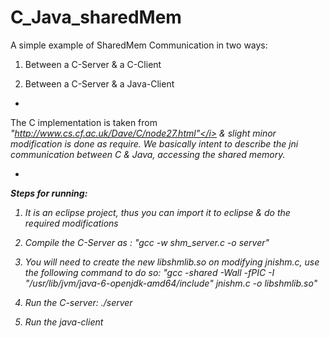 # C_Java_sharedMem

A simple example of SharedMem Communication in two ways:

1. Between a C-Server & a C-Client

2. Between a C-Server & a Java-Client

-

The C implementation is taken from <i>"http://www.cs.cf.ac.uk/Dave/C/node27.html"</i> & slight minor modification is done as require. We basically intent to describe the jni communication between C & Java, accessing the shared memory. 

-

<b>Steps for running:</b>

1. It is an eclipse project, thus you can import it to eclipse & do the required modifications

2. Compile the C-Server as : <i>"gcc -w  shm_server.c -o server"</i>

3. You will need to create the new libshmlib.so on modifying jnishm.c, use the following command to do so: 
<i>"gcc -shared -Wall -fPIC -I "/usr/lib/jvm/java-6-openjdk-amd64/include" jnishm.c -o libshmlib.so"</i>

4. Run the C-server: <i>./server</i>

6. Run the java-client
        
